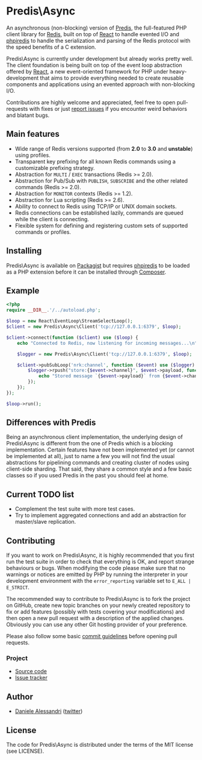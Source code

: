# Predis\Async #

An asynchronous (non-blocking) version of [Predis](https://github.com/nrk/predis), the full-featured
PHP client library for [Redis](http://redis.io), built on top of [React](http://reactphp.org/) to
handle evented I/O and [phpiredis](https://github.com/nrk/phpiredis) to handle the serialization and
parsing of the Redis protocol with the speed benefits of a C extension.

Predis\Async is currently under development but already works pretty well. The client foundation is
being built on top of the event loop abstraction offered by [React](https://github.com/reactphp), a
new event-oriented framework for PHP under heavy-development that aims to provide everything needed
to create reusable components and applications using an evented approach with non-blocking I/O.

Contributions are highly welcome and appreciated, feel free to open pull-requests with fixes or just
[report issues](https://github.com/nrk/predis-async/issues) if you encounter weird behaviors and
blatant bugs.

## Main features ##

- Wide range of Redis versions supported (from __2.0__ to __3.0__ and __unstable__) using profiles.
- Transparent key prefixing for all known Redis commands using a customizable prefixing strategy.
- Abstraction for `MULTI` / `EXEC` transactions (Redis >= 2.0).
- Abstraction for Pub/Sub with `PUBLISH`, `SUBSCRIBE` and the other related commands (Redis >= 2.0).
- Abstraction for `MONITOR` contexts (Redis >= 1.2).
- Abstraction for Lua scripting (Redis >= 2.6).
- Ability to connect to Redis using TCP/IP or UNIX domain sockets.
- Redis connections can be established lazily, commands are queued while the client is connecting.
- Flexible system for defining and registering custom sets of supported commands or profiles.

## Installing ##

Predis\Async is available on [Packagist](http://packagist.org/packages/predis/predis-async) but
requires [phpiredis](https://github.com/nrk/phpiredis) to be loaded as a PHP extension before it
can be installed through [Composer](http://getcomposer.org/).

## Example ##

``` php
<?php
require __DIR__.'/../autoload.php';

$loop = new React\EventLoop\StreamSelectLoop();
$client = new Predis\Async\Client('tcp://127.0.0.1:6379', $loop);

$client->connect(function ($client) use ($loop) {
    echo "Connected to Redis, now listening for incoming messages...\n";

    $logger = new Predis\Async\Client('tcp://127.0.0.1:6379', $loop);

    $client->pubSubLoop('nrk:channel', function ($event) use ($logger) {
        $logger->rpush("store:{$event->channel}", $event->payload, function () use ($event) {
            echo "Stored message `{$event->payload}` from {$event->channel}.\n";
        });
    });
});

$loop->run();
```

## Differences with Predis ##

Being an asynchronous client implementation, the underlying design of Predis\Async is different from
the one of Predis which is a blocking implementation. Certain features have not been implemented yet
(or cannot be implemented at all), just to name a few you will not find the usual abstractions for
pipelining commands and creating cluster of nodes using client-side sharding. That said, they share
a common style and a few basic classes so if you used Predis in the past you should feel at home.

## Current TODO list ##

- Complement the test suite with more test cases.
- Try to implement aggregated connections and add an abstraction for master/slave replication.

## Contributing ##

If you want to work on Predis\Async, it is highly recommended that you first run the test suite in
order to check that everything is OK, and report strange behaviours or bugs. When modifying the code
please make sure that no warnings or notices are emitted by PHP by running the interpreter in your
development environment with the `error_reporting` variable set to `E_ALL | E_STRICT`.

The recommended way to contribute to Predis\Async is to fork the project on GitHub, create new topic
branches on your newly created repository to fix or add features (possibly with tests covering your
modifications) and then open a new pull request with a description of the applied changes. Obviously
you can use any other Git hosting provider of your preference.

Please also follow some basic [commit guidelines](http://git-scm.com/book/ch5-2.html#Commit-Guidelines)
before opening pull requests.

### Project ###
- [Source code](http://github.com/nrk/predis-async/)
- [Issue tracker](http://github.com/nrk/predis-async/issues)

## Author ##

- [Daniele Alessandri](mailto:suppakilla@gmail.com) ([twitter](http://twitter.com/JoL1hAHN))

## License ##

The code for Predis\Async is distributed under the terms of the MIT license (see LICENSE).

